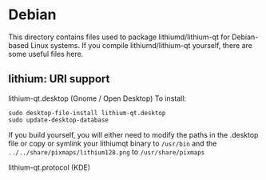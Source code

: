 
Debian
====================
This directory contains files used to package lithiumd/lithium-qt
for Debian-based Linux systems. If you compile lithiumd/lithium-qt yourself, there are some useful files here.

## lithium: URI support ##


lithium-qt.desktop  (Gnome / Open Desktop)
To install:

	sudo desktop-file-install lithium-qt.desktop
	sudo update-desktop-database

If you build yourself, you will either need to modify the paths in
the .desktop file or copy or symlink your lithiumqt binary to `/usr/bin`
and the `../../share/pixmaps/lithium128.png` to `/usr/share/pixmaps`

lithium-qt.protocol (KDE)

